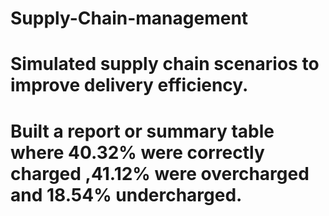 # Supply-Chain-management 
# Simulated supply chain scenarios to improve delivery efficiency.
# Built a report or summary table where 40.32% were correctly charged ,41.12% were overcharged and 18.54% undercharged. 
